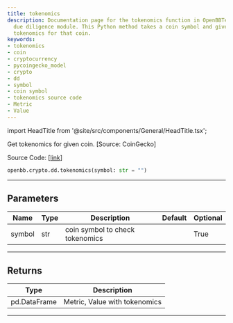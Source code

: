 ```yaml
---
title: tokenomics
description: Documentation page for the tokenomics function in OpenBBTerminal's cryptocurrency
  due diligence module. This Python method takes a coin symbol and gives back the
  tokenomics for that coin.
keywords:
- tokenomics
- coin
- cryptocurrency
- pycoingecko_model
- crypto
- dd
- symbol
- coin symbol
- tokenomics source code
- Metric
- Value
---
```


import HeadTitle from '@site/src/components/General/HeadTitle.tsx';

<HeadTitle title="crypto.dd.tokenomics - Reference | OpenBB SDK Docs" />

Get tokenomics for given coin. [Source: CoinGecko]

Source Code: [[link](https://github.com/OpenBB-finance/OpenBBTerminal/tree/main/openbb_terminal/cryptocurrency/due_diligence/pycoingecko_model.py#L253)]

```python wordwrap
openbb.crypto.dd.tokenomics(symbol: str = "")
```

---

## Parameters

| Name | Type | Description | Default | Optional |
| ---- | ---- | ----------- | ------- | -------- |
| symbol | str | coin symbol to check tokenomics |  | True |


---

## Returns

| Type | Description |
| ---- | ----------- |
| pd.DataFrame | Metric, Value with tokenomics |
---


